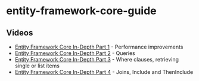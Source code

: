 # entity-framework-core-guide

## Videos
 * [Entity Framework Core In-Depth Part 1](https://youtu.be/Y__n6OOt9IQ) - Performance improvements
 * [Entity Framework Core In-Depth Part 2](https://youtu.be/aJZyfio-kz4) - Queries 
 * [Entity Framework Core In-Depth Part 3](https://youtu.be/KtnkkEPlm44) - Where clauses, retrieving single or list items
 * [Entity Framework Core In-Depth Part 4](https://youtu.be/aX9EBlRM9U8) - Joins, Include and ThenInclude